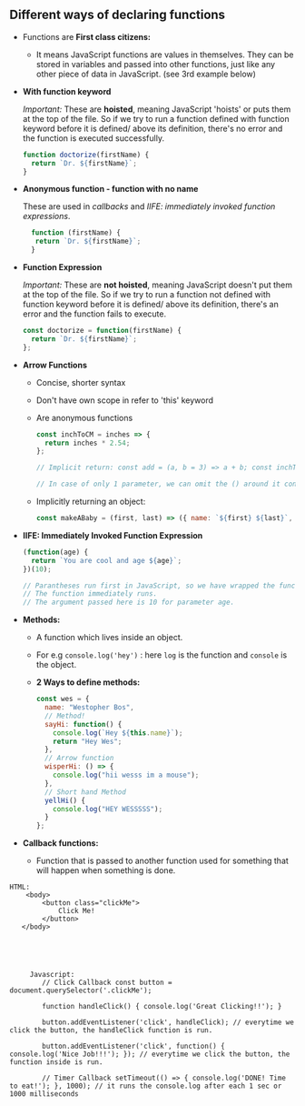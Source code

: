 ## Different ways of declaring functions

- Functions are **First class citizens:**

  - It means JavaScript functions are values in themselves. They can be stored in variables and passed into other functions, just like any other piece of data in JavaScript. (see 3rd example below)

- **With function keyword**

  _Important:_ These are **hoisted**, meaning JavaScript 'hoists' or puts them at the top of the file. So if we try to run a function defined with function keyword before it is defined/ above its definition, there's no error and the function is executed successfully.

  ```javascript
  function doctorize(firstName) {
    return `Dr. ${firstName}`;
  }
  ```

- **Anonymous function - function with no name**

  These are used in _callbacks_ and _IIFE: immediately invoked function expressions_.

  ```javascript
    function (firstName) {
     return `Dr. ${firstName}`;
    }

  ```

- **Function Expression**

  _Important:_ These are **not hoisted**, meaning JavaScript doesn't put them at the top of the file. So if we try to run a function not defined with function keyword before it is defined/ above its definition, there's an error and the function fails to execute.

  ```javascript
  const doctorize = function(firstName) {
    return `Dr. ${firstName}`;
  };
  ```

- **Arrow Functions**

  - Concise, shorter syntax

  - Don't have own scope in refer to 'this' keyword

  - Are anonymous functions

    ```javascript
    const inchToCM = inches => {
      return inches * 2.54;
    };

    // Implicit return: const add = (a, b = 3) => a + b; const inchToCM = (inches) => inches * 2.54;

    // In case of only 1 parameter, we can omit the () around it const inchToCM = inches => inches * 2.54;
    ```

  - Implicitly returning an object:

    ```javascript
    const makeABaby = (first, last) => ({ name: `${first} ${last}`, age: 0 });
    ```

- **IIFE: Immediately Invoked Function Expression**

  ```javascript
  (function(age) {
    return `You are cool and age ${age}`;
  })(10);

  // Parantheses run first in JavaScript, so we have wrapped the function in ().
  // The function immediately runs.
  // The argument passed here is 10 for parameter age.
  ```

- **Methods:**

  - A function which lives inside an object.

  - For e.g `console.log('hey')` : here `log` is the function and `console` is the object.

  - **2 Ways to define methods:**

    ```javascript
    const wes = {
      name: "Westopher Bos",
      // Method!
      sayHi: function() {
        console.log(`Hey ${this.name}`);
        return "Hey Wes";
      },
      // Arrow function
      wisperHi: () => {
        console.log("hii wesss im a mouse");
      },
      // Short hand Method
      yellHi() {
        console.log("HEY WESSSSS");
      }
    };
    ```

- **Callback functions:**

  - Function that is passed to another function used for something that will happen when something is done.

```
HTML:
	<body>
        <button class="clickMe">
	        Click Me!
        </button>
   </body>





     Javascript:
        // Click Callback const button = document.querySelector('.clickMe');

        function handleClick() { console.log('Great Clicking!!'); }

        button.addEventListener('click', handleClick); // everytime we click the button, the handleClick function is run.

        button.addEventListener('click', function() { console.log('Nice Job!!!'); }); // everytime we click the button, the function inside is run.

        // Timer Callback setTimeout(() => { console.log('DONE! Time to eat!'); }, 1000); // it runs the console.log after each 1 sec or 1000 milliseconds
```
